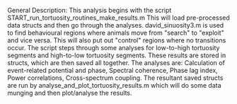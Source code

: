 General Description:
This analysis begins with the script START_run_tortuosity_routines_make_results.m This will load pre-processed data structs and then go through the analyses. david_sinuosity3.m is used to find behavioural regions where animals move from "search" to "exploit" and vice versa. This will also put out "control" regions where no transitions occur. The script steps through some analyses for low-to-high tortuosity segments and high-to-low tortuosity segments. These results are stored in structs, which are then saved all together. The analyses are:
Calculation of event-related potential and phase,
Spectral coherence,
Phase lag index,
Power correlations,
Cross-spectrum coupling.
The resultant saved structs are run by analyse_and_plot_tortuosity_results.m which will do some data munging and then plot/analyse the results.
